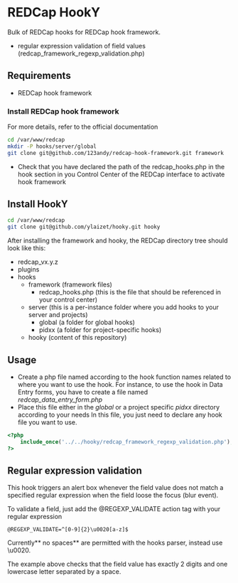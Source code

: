 # REDCap HookY

Bulk of REDCap hooks for REDCap hook framework.

* regular expression validation of field values (redcap_framework_regexp_validation.php)

## Requirements

* REDCap hook framework

### Install REDCap hook framework

For more details, refer to the official documentation

```bash
cd /var/www/redcap
mkdir -P hooks/server/global
git clone git@github.com/123andy/redcap-hook-framework.git framework
```

* Check that you have declared the path of the redcap_hooks.php in the hook section in you Control Center of the REDCap interface to activate hook framework

## Install HookY

```bash
cd /var/www/redcap
git clone git@github.com/ylaizet/hooky.git hooky
```

After installing the framework and hooky, the REDCap directory tree should look like this:

* redcap_vx.y.z
* plugins
* hooks
  * framework (framework files)
    * redcap_hooks.php (this is the file that should be referenced in your control center)
  * server (this is a per-instance folder where you add hooks to your server and projects)
    * global (a folder for global hooks)
    * pidxx (a folder for project-specific hooks)
  * hooky (content of this repository)

## Usage


* Create a php file named according to the hook function names related to where you want to use the hook. For instance, to use the hook in Data Entry forms, you have to create a file named *redcap_data_entry_form.php*
* Place this file either in the *global* or a project specific *pidxx* directory according to your needs
In this file, you just need to declare any hook file you want to use.

```php
<?php
	include_once('../../hooky/redcap_framework_regexp_validation.php');
?>
```
## Regular expression validation

This hook triggers an alert box whenever the field value does not match a specified regular expression when the field loose the focus (blur event).

To validate a field, just add the @REGEXP_VALIDATE action tag with your regular expression

```
@REGEXP_VALIDATE=^[0-9]{2}\u0020[a-z]$
```
Currently** no spaces** are permitted with the hooks parser, instead use \u0020.

The example above checks that the field value has exactly 2 digits and one lowercase letter separated by a space.